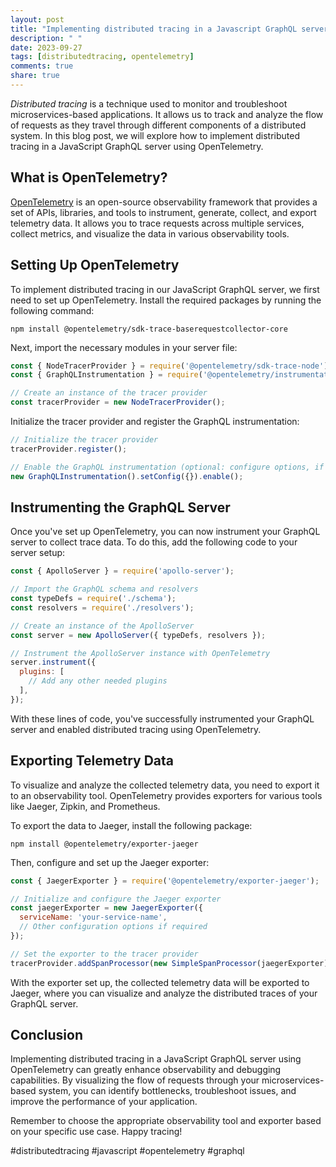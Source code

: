 ```yaml
---
layout: post
title: "Implementing distributed tracing in a Javascript GraphQL server"
description: " "
date: 2023-09-27
tags: [distributedtracing, opentelemetry]
comments: true
share: true
---
```


_Distributed tracing_ is a technique used to monitor and troubleshoot microservices-based applications. It allows us to track and analyze the flow of requests as they travel through different components of a distributed system. In this blog post, we will explore how to implement distributed tracing in a JavaScript GraphQL server using OpenTelemetry.

## What is OpenTelemetry?

[OpenTelemetry](https://opentelemetry.io/) is an open-source observability framework that provides a set of APIs, libraries, and tools to instrument, generate, collect, and export telemetry data. It allows you to trace requests across multiple services, collect metrics, and visualize the data in various observability tools.

## Setting Up OpenTelemetry

To implement distributed tracing in our JavaScript GraphQL server, we first need to set up OpenTelemetry. Install the required packages by running the following command:

```shell
npm install @opentelemetry/sdk-trace-baserequestcollector-core
```

Next, import the necessary modules in your server file:

```javascript
const { NodeTracerProvider } = require('@opentelemetry/sdk-trace-node');
const { GraphQLInstrumentation } = require('@opentelemetry/instrumentation-graphql');

// Create an instance of the tracer provider
const tracerProvider = new NodeTracerProvider();
```

Initialize the tracer provider and register the GraphQL instrumentation:

```javascript
// Initialize the tracer provider
tracerProvider.register();

// Enable the GraphQL instrumentation (optional: configure options, if required)
new GraphQLInstrumentation().setConfig({}).enable();
```

## Instrumenting the GraphQL Server

Once you've set up OpenTelemetry, you can now instrument your GraphQL server to collect trace data. To do this, add the following code to your server setup:

```javascript
const { ApolloServer } = require('apollo-server');

// Import the GraphQL schema and resolvers
const typeDefs = require('./schema');
const resolvers = require('./resolvers');

// Create an instance of the ApolloServer
const server = new ApolloServer({ typeDefs, resolvers });

// Instrument the ApolloServer instance with OpenTelemetry
server.instrument({
  plugins: [
    // Add any other needed plugins
  ],
});
```

With these lines of code, you've successfully instrumented your GraphQL server and enabled distributed tracing using OpenTelemetry.

## Exporting Telemetry Data

To visualize and analyze the collected telemetry data, you need to export it to an observability tool. OpenTelemetry provides exporters for various tools like Jaeger, Zipkin, and Prometheus.

To export the data to Jaeger, install the following package:

```shell
npm install @opentelemetry/exporter-jaeger
```

Then, configure and set up the Jaeger exporter:

```javascript
const { JaegerExporter } = require('@opentelemetry/exporter-jaeger');

// Initialize and configure the Jaeger exporter
const jaegerExporter = new JaegerExporter({
  serviceName: 'your-service-name',
  // Other configuration options if required
});

// Set the exporter to the tracer provider
tracerProvider.addSpanProcessor(new SimpleSpanProcessor(jaegerExporter));
```

With the exporter set up, the collected telemetry data will be exported to Jaeger, where you can visualize and analyze the distributed traces of your GraphQL server.

## Conclusion

Implementing distributed tracing in a JavaScript GraphQL server using OpenTelemetry can greatly enhance observability and debugging capabilities. By visualizing the flow of requests through your microservices-based system, you can identify bottlenecks, troubleshoot issues, and improve the performance of your application.

Remember to choose the appropriate observability tool and exporter based on your specific use case. Happy tracing!

#distributedtracing #javascript #opentelemetry #graphql